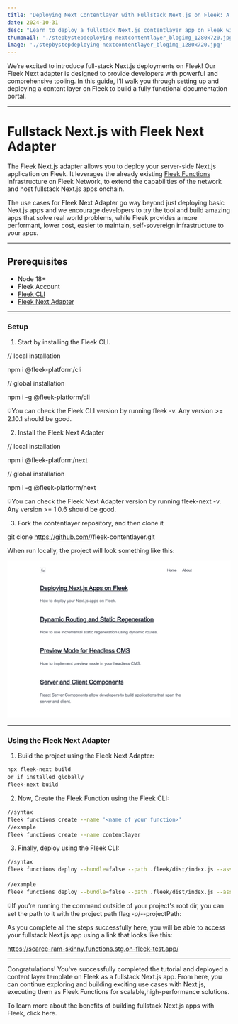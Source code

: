 ```yaml
---
title: 'Deploying Next Contentlayer with Fullstack Next.js on Fleek: A Step-by-Step Guide'
date: 2024-10-31
desc: "Learn to deploy a fullstack Next.js contentlayer app on Fleek with the Fleek Next Adapter. This guide simplifies setup and deployment for high-performance, server-side applications on Fleek's decentralized infrastructure."
thumbnail: './stepbystepdeploying-nextcontentlayer_blogimg_1280x720.jpg'
image: './stepbystepdeploying-nextcontentlayer_blogimg_1280x720.jpg'
---
```


We’re excited to introduce full-stack Next.js deployments on Fleek! Our Fleek Next adapter is designed to provide developers with powerful and comprehensive tooling. In this guide, I’ll walk you through setting up and deploying a content layer on Fleek to build a fully functional documentation portal.

---

# Fullstack Next.js with Fleek Next Adapter

The Fleek Next.js adapter allows you to deploy your server-side Next.js application on Fleek. It leverages the already existing [Fleek Functions](https://fleek.xyz/docs/cli/functions/) infrastructure on Fleek Network, to extend the capabilities of the network and host fullstack Next.js apps onchain.

The use cases for Fleek Next Adapter go way beyond just deploying basic Next.js apps and we encourage developers to try the tool and build amazing apps that solve real world problems, while Fleek provides a more performant, lower cost, easier to maintain, self-sovereign infrastructure to your apps.

---

## Prerequisites

- Node 18+
- Fleek Account
- [Fleek CLI](https://www.npmjs.com/package/@fleek-platform/cli)
- [Fleek Next Adapter](https://www.npmjs.com/package/@fleek-platform/next)

---

### Setup

1. Start by installing the Fleek CLI.

// local installation

npm i @fleek-platform/cli

// global installation

npm i -g @fleek-platform/cli

💡You can check the Fleek CLI version by running fleek -v. Any version >= 2.10.1 should be good.

2. Install the Fleek Next Adapter

// local installation

npm i @fleek-platform/next

// global installation

npm i -g @fleek-platform/next

💡You can check the Fleek Next Adapter version by running fleek-next -v. Any version >= 1.0.6 should be good.

3. Fork the contentlayer repository, and then clone it

git clone https://github.com/<your-id>/fleek-contentlayer.git

When run locally, the project will look something like this:

![](./image1.png)

---

### Using the Fleek Next Adapter

1. Build the project using the Fleek Next Adapter:

```bash
npx fleek-next build
or if installed globally
fleek-next build
```

2. Now, Create the Fleek Function using the Fleek CLI:

```bash
//syntax
fleek functions create --name '<name of your function>'
//example
fleek functions create --name contentlayer
```

3. Finally, deploy using the Fleek CLI:

```bash
//syntax
fleek functions deploy --bundle=false --path .fleek/dist/index.js --assets .fleek/static --name '<name of your function>'

//example
fleek functions deploy --bundle=false --path .fleek/dist/index.js --assets .fleek/static --name contentlayer
```

💡If you’re running the command outside of your project's root dir, you can set the path to it with the project path flag -p/--projectPath:

As you complete all the steps successfully here, you will be able to access your fullstack Next.js app using a link that looks like this:

https://scarce-ram-skinny.functions.stg.on-fleek-test.app/

---

Congratulations! You've successfully completed the tutorial and deployed a content layer template on Fleek as a fullstack Next.js app. From here, you can continue exploring and building exciting use cases with Next.js, executing them as Fleek Functions for scalable,high-performance solutions.

To learn more about the benefits of building fullstack Next.js apps with Fleek, click here.
